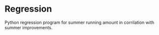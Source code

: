 # Regression
Python regression program for summer running amount in corrilation with summer improvements. 
